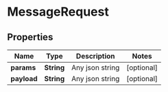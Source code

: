 
# MessageRequest

## Properties
Name | Type | Description | Notes
------------ | ------------- | ------------- | -------------
**params** | **String** | Any json string |  [optional]
**payload** | **String** | Any json string |  [optional]




